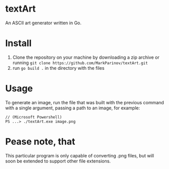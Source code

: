# textArt
An ASCII art generator written in Go.

# Install
1. Clone the repository on your machine by downloading a zip archive or running ```git clone https://github.com/MarkParinov/textArt.git```
2. run ```go build .``` in the directory with the files

# Usage
To generate an image, run the file that was built with the previous command with a single argument, passing a path to an image, for example:

```
// (Microsoft Powershell)
PS ...> ./textArt.exe image.png
```

# Pease note, that
This particular program is only capable of converting .png files, but will soon be extended to support other file extensions.
